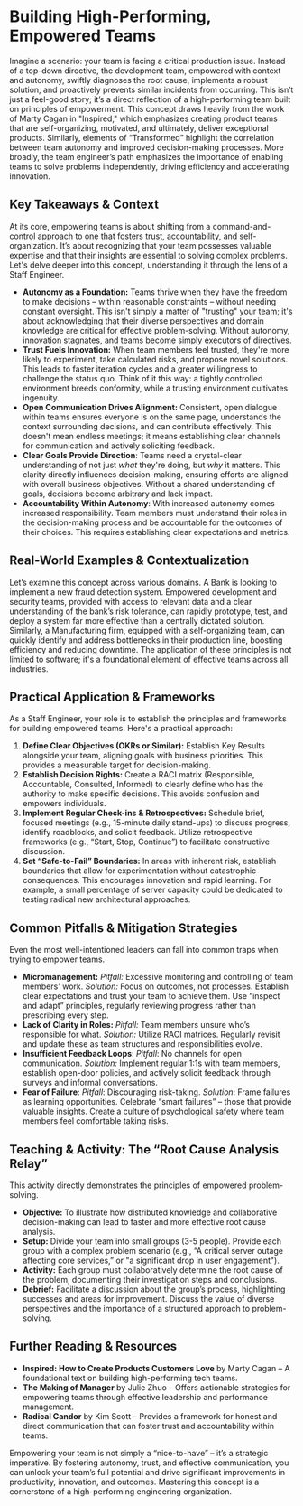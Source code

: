 # Building High-Performing, Empowered Teams

Imagine a scenario: your team is facing a critical production issue. Instead of a top-down directive, the development team, empowered with context and autonomy, swiftly diagnoses the root cause, implements a robust solution, and proactively prevents similar incidents from occurring. This isn’t just a feel-good story; it’s a direct reflection of a high-performing team built on principles of empowerment. This concept draws heavily from the work of Marty Cagan in "Inspired," which emphasizes creating product teams that are self-organizing, motivated, and ultimately, deliver exceptional products. Similarly, elements of “Transformed” highlight the correlation between team autonomy and improved decision-making processes. More broadly, the team engineer’s path emphasizes the importance of enabling teams to solve problems independently, driving efficiency and accelerating innovation.

## Key Takeaways & Context

At its core, empowering teams is about shifting from a command-and-control approach to one that fosters trust, accountability, and self-organization. It’s about recognizing that your team possesses valuable expertise and that their insights are essential to solving complex problems. Let's delve deeper into this concept, understanding it through the lens of a Staff Engineer.

- **Autonomy as a Foundation:** Teams thrive when they have the freedom to make decisions – within reasonable constraints – without needing constant oversight. This isn't simply a matter of "trusting" your team; it's about acknowledging that their diverse perspectives and domain knowledge are critical for effective problem-solving. Without autonomy, innovation stagnates, and teams become simply executors of directives.
- **Trust Fuels Innovation:** When team members feel trusted, they're more likely to experiment, take calculated risks, and propose novel solutions. This leads to faster iteration cycles and a greater willingness to challenge the status quo. Think of it this way: a tightly controlled environment breeds conformity, while a trusting environment cultivates ingenuity.
- **Open Communication Drives Alignment:** Consistent, open dialogue within teams ensures everyone is on the same page, understands the context surrounding decisions, and can contribute effectively. This doesn't mean endless meetings; it means establishing clear channels for communication and actively soliciting feedback.
- **Clear Goals Provide Direction**: Teams need a crystal-clear understanding of not just _what_ they're doing, but _why_ it matters. This clarity directly influences decision-making, ensuring efforts are aligned with overall business objectives. Without a shared understanding of goals, decisions become arbitrary and lack impact.
- **Accountability Within Autonomy**: With increased autonomy comes increased responsibility. Team members must understand their roles in the decision-making process and be accountable for the outcomes of their choices. This requires establishing clear expectations and metrics.

## Real-World Examples & Contextualization

Let’s examine this concept across various domains. A Bank is looking to implement a new fraud detection system. Empowered development and security teams, provided with access to relevant data and a clear understanding of the bank’s risk tolerance, can rapidly prototype, test, and deploy a system far more effective than a centrally dictated solution. Similarly, a Manufacturing firm, equipped with a self-organizing team, can quickly identify and address bottlenecks in their production line, boosting efficiency and reducing downtime. The application of these principles is not limited to software; it's a foundational element of effective teams across all industries.

## Practical Application & Frameworks

As a Staff Engineer, your role is to establish the principles and frameworks for building empowered teams. Here's a practical approach:

1.  **Define Clear Objectives (OKRs or Similar):** Establish Key Results alongside your team, aligning goals with business priorities. This provides a measurable target for decision-making.
2.  **Establish Decision Rights:** Create a RACI matrix (Responsible, Accountable, Consulted, Informed) to clearly define who has the authority to make specific decisions. This avoids confusion and empowers individuals.
3.  **Implement Regular Check-ins & Retrospectives:** Schedule brief, focused meetings (e.g., 15-minute daily stand-ups) to discuss progress, identify roadblocks, and solicit feedback. Utilize retrospective frameworks (e.g., “Start, Stop, Continue”) to facilitate constructive discussion.
4.  **Set “Safe-to-Fail” Boundaries:** In areas with inherent risk, establish boundaries that allow for experimentation without catastrophic consequences. This encourages innovation and rapid learning. For example, a small percentage of server capacity could be dedicated to testing radical new architectural approaches.

## Common Pitfalls & Mitigation Strategies

Even the most well-intentioned leaders can fall into common traps when trying to empower teams.

- **Micromanagement:** _Pitfall:_ Excessive monitoring and controlling of team members' work. _Solution:_ Focus on outcomes, not processes. Establish clear expectations and trust your team to achieve them. Use “inspect and adapt” principles, regularly reviewing progress rather than prescribing every step.
- **Lack of Clarity in Roles:** _Pitfall:_ Team members unsure who’s responsible for what. _Solution:_ Utilize RACI matrices. Regularly revisit and update these as team structures and responsibilities evolve.
- **Insufficient Feedback Loops**: _Pitfall_: No channels for open communication. _Solution:_ Implement regular 1:1s with team members, establish open-door policies, and actively solicit feedback through surveys and informal conversations.
- **Fear of Failure**: _Pitfall_: Discouraging risk-taking. _Solution_: Frame failures as learning opportunities. Celebrate “smart failures” – those that provide valuable insights. Create a culture of psychological safety where team members feel comfortable taking risks.

## Teaching & Activity: The “Root Cause Analysis Relay”

This activity directly demonstrates the principles of empowered problem-solving.

- **Objective:** To illustrate how distributed knowledge and collaborative decision-making can lead to faster and more effective root cause analysis.
- **Setup:** Divide your team into small groups (3-5 people). Provide each group with a complex problem scenario (e.g., “A critical server outage affecting core services,” or "a significant drop in user engagement").
- **Activity:** Each group must collaboratively determine the root cause of the problem, documenting their investigation steps and conclusions.
- **Debrief:** Facilitate a discussion about the group’s process, highlighting successes and areas for improvement. Discuss the value of diverse perspectives and the importance of a structured approach to problem-solving.

## Further Reading & Resources

- **Inspired: How to Create Products Customers Love** by Marty Cagan – A foundational text on building high-performing tech teams.
- **The Making of Manager** by Julie Zhuo – Offers actionable strategies for empowering teams through effective leadership and performance management.
- **Radical Candor** by Kim Scott – Provides a framework for honest and direct communication that can foster trust and accountability within teams.

Empowering your team is not simply a “nice-to-have” – it’s a strategic imperative. By fostering autonomy, trust, and effective communication, you can unlock your team’s full potential and drive significant improvements in productivity, innovation, and outcomes. Mastering this concept is a cornerstone of a high-performing engineering organization.

```

```
